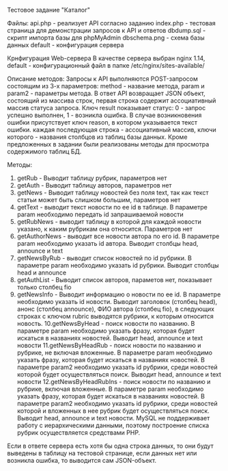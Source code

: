 Тестовое задание "Каталог"

Файлы:
api.php - реализует API согласно заданию
index.php - тестовая страница для демонстрации запросов к API и ответов
dbdump.sql - скрипт импорта базы для phpMyAdmin
dbschema.png - схема базы данных
default - конфигурация сервера

Крнфигурация Web-сервера
В качестве сервера выбран nginx 1.14, default - конфигурационный
файл в папке /etc/nginx/sites-available/

Описание методов:
Запросы к API выполняются POST-запросом состоящим из 3-х параметров:
method - название метода, param и param2 - параметры метода.
В ответ API возвращает JSON объект, состоящий из массива строк,
первая строка содержит ассоциативный массив статуса запроса.
Ключ result показывает статус: 0 - запрос успешно выполнен, 
1 - возникла ошибка. В случае возникновения ошибки присутствует ключ
reason, в котором указывается текст ошибки. каждая последующая строка - 
ассоциативный массив, ключи которого - названия столбцов из таблиц базы 
данных. Кроме предложенных в задании были  реализованы методы для просмотра 
содержимого таблиц БД.

Методы:
1. getRub - Выводит таблицу рубрик, параметров нет
2. getAuth - Выводит таблицу авторов, параметров нет
3. getNews - Выводит таблицу новостей без поля text, так как текст
   статьи может быть слишком большим, параметров нет
4. getText - выводит текст новости по ее id в таблице. В параметре
   param необходимо передать id запрашиваемой новости
5. getRubNews - выводит таблицу в которой для каждой новости
   указано, к каким рубрикам она относится. Параметров нет
6. getAuthorNews - выводит все новости автора по его id. В параметре
   param необходимо указать id автора. Выводит столбцы head, 
   announce и text
7. getNewsByRub - выводит список новостей по id рубрики.
   В параметре param необходимо указать id рубрики. Выводит 
   столбцы head и announce
8. getAuthList - Выводит список авторов, параметов нет, 
   показывает только столбец fio
9. getNewsInfo - Выводит информацию о новости по ее id. 
   В параметре необходимо указать id новости. Выводит заголовок
   (столбец head), анонс (столбец announce), ФИО автора
   (столбец fio), в следующих строках с ключом rubric выводятся
   рубрики, к которым относится новость.
10.getNewsByHead - поиск новости по названию. В параметре param
   необходимо указать фразу, которая будет искаться в названиях
   новостей. Выводит head, announce и text новости
11.getNewsByHeadRub - поиск новости по названию и рубрике,
   не включая вложенные. В параметре param необходимо указать фразу, 
   которая будет искаться в названиях новостей. В параметре param2
   необходимо указать id рубрики, среди новостей которой будет
   осуществляться поиск. Выводит head, announce и text новости
12.getNewsByHeadRubIns - поиск новости по названию и рубрике,
   включая вложенные. В параметре param необходимо указать фразу, 
   которая будет искаться в названиях новостей. В параметре param2
   необходимо указать id рубрики, среди новостей которой и 
   вложенных в нее рубрик будет осуществляться поиск. 
   Выводит head, announce и text новости. MySQL не поддерживает 
   работу с иерархическими данными, поэтому построение списка
   рубрик осуществляется средствами PHP.

Если в ответе сервера есть хотя бы одна строка данных,
то они будут выведены в таблицу на тестовой странице, если данных
нет или возникла ошибка, то выводится сам JSON-объект.
